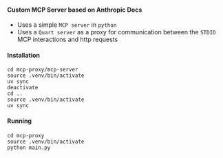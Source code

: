 #### Custom MCP Server based on Anthropic Docs
- Uses a simple `MCP server` in `python`
- Uses a `Quart server` as a proxy for communication between the `STDIO` MCP interactions and http requests
#### Installation
```
cd mcp-proxy/mcp-server
source .venv/bin/activate
uv sync
deactivate
cd ..
source .venv/bin/activate
uv sync
```
#### Running
```
cd mcp-proxy
source .venv/bin/activate
python main.py
```